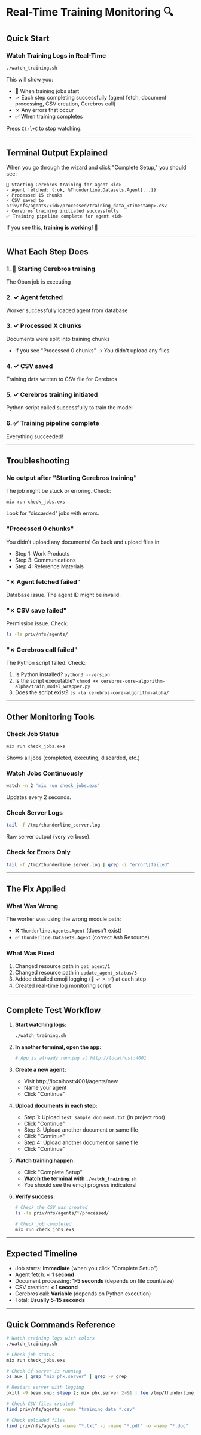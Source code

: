 # Real-Time Training Monitoring 🔍

## Quick Start

### Watch Training Logs in Real-Time
```bash
./watch_training.sh
```

This will show you:
- 🚀 When training jobs start
- ✓ Each step completing successfully (agent fetch, document processing, CSV creation, Cerebros call)
- ✗ Any errors that occur
- ✅ When training completes

Press `Ctrl+C` to stop watching.

---

## Terminal Output Explained

When you go through the wizard and click "Complete Setup," you should see:

```
🚀 Starting Cerebros training for agent <id>
✓ Agent fetched: {:ok, %Thunderline.Datasets.Agent{...}}
✓ Processed 15 chunks
✓ CSV saved to priv/nfs/agents/<id>/processed/training_data_<timestamp>.csv
✓ Cerebros training initiated successfully
✅ Training pipeline complete for agent <id>
```

If you see this, **training is working!** 🎉

---

## What Each Step Does

### 1. 🚀 Starting Cerebros training
The Oban job is executing

### 2. ✓ Agent fetched
Worker successfully loaded agent from database

### 3. ✓ Processed X chunks
Documents were split into training chunks
- If you see "Processed 0 chunks" → You didn't upload any files

### 4. ✓ CSV saved
Training data written to CSV file for Cerebros

### 5. ✓ Cerebros training initiated
Python script called successfully to train the model

### 6. ✅ Training pipeline complete
Everything succeeded!

---

## Troubleshooting

### No output after "Starting Cerebros training"
The job might be stuck or erroring. Check:
```bash
mix run check_jobs.exs
```

Look for "discarded" jobs with errors.

### "Processed 0 chunks"
You didn't upload any documents! Go back and upload files in:
- Step 1: Work Products
- Step 3: Communications
- Step 4: Reference Materials

### "✗ Agent fetched failed"
Database issue. The agent ID might be invalid.

### "✗ CSV save failed"
Permission issue. Check:
```bash
ls -la priv/nfs/agents/
```

### "✗ Cerebros call failed"
The Python script failed. Check:
1. Is Python installed? `python3 --version`
2. Is the script executable? `chmod +x cerebros-core-algorithm-alpha/train_model_wrapper.py`
3. Does the script exist? `ls -la cerebros-core-algorithm-alpha/`

---

## Other Monitoring Tools

### Check Job Status
```bash
mix run check_jobs.exs
```

Shows all jobs (completed, executing, discarded, etc.)

### Watch Jobs Continuously
```bash
watch -n 2 'mix run check_jobs.exs'
```

Updates every 2 seconds.

### Check Server Logs
```bash
tail -f /tmp/thunderline_server.log
```

Raw server output (very verbose).

### Check for Errors Only
```bash
tail -f /tmp/thunderline_server.log | grep -i "error\|failed"
```

---

## The Fix Applied

### What Was Wrong
The worker was using the wrong module path:
- ❌ `Thunderline.Agents.Agent` (doesn't exist)
- ✅ `Thunderline.Datasets.Agent` (correct Ash Resource)

### What Was Fixed
1. Changed resource path in `get_agent/1`
2. Changed resource path in `update_agent_status/3`
3. Added detailed emoji logging (🚀 ✓ ✗ ✅) at each step
4. Created real-time log monitoring script

---

## Complete Test Workflow

1. **Start watching logs:**
   ```bash
   ./watch_training.sh
   ```

2. **In another terminal, open the app:**
   ```bash
   # App is already running at http://localhost:4001
   ```

3. **Create a new agent:**
   - Visit http://localhost:4001/agents/new
   - Name your agent
   - Click "Continue"

4. **Upload documents in each step:**
   - Step 1: Upload `test_sample_document.txt` (in project root)
   - Click "Continue"
   - Step 3: Upload another document or same file
   - Click "Continue"  
   - Step 4: Upload another document or same file
   - Click "Continue"

5. **Watch training happen:**
   - Click "Complete Setup"
   - **Watch the terminal with `./watch_training.sh`**
   - You should see the emoji progress indicators!

6. **Verify success:**
   ```bash
   # Check the CSV was created
   ls -la priv/nfs/agents/*/processed/
   
   # Check job completed
   mix run check_jobs.exs
   ```

---

## Expected Timeline

- Job starts: **Immediate** (when you click "Complete Setup")
- Agent fetch: **< 1 second**
- Document processing: **1-5 seconds** (depends on file count/size)
- CSV creation: **< 1 second**
- Cerebros call: **Variable** (depends on Python execution)
- Total: **Usually 5-15 seconds**

---

## Quick Commands Reference

```bash
# Watch training logs with colors
./watch_training.sh

# Check job status
mix run check_jobs.exs

# Check if server is running
ps aux | grep "mix phx.server" | grep -v grep

# Restart server with logging
pkill -9 beam.smp; sleep 2; mix phx.server 2>&1 | tee /tmp/thunderline_server.log &

# Check CSV files created
find priv/nfs/agents -name "training_data_*.csv"

# Check uploaded files
find priv/nfs/agents -name "*.txt" -o -name "*.pdf" -o -name "*.doc"
```
